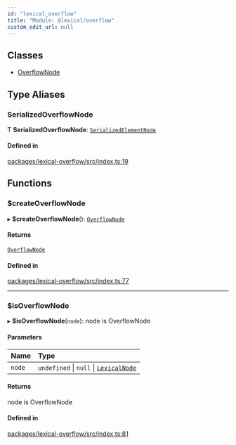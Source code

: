 ```yaml
---
id: "lexical_overflow"
title: "Module: @lexical/overflow"
custom_edit_url: null
---
```


## Classes

- [OverflowNode](../classes/lexical_overflow.OverflowNode.md)

## Type Aliases

### SerializedOverflowNode

Ƭ **SerializedOverflowNode**: [`SerializedElementNode`](lexical.md#serializedelementnode)

#### Defined in

[packages/lexical-overflow/src/index.ts:19](https://github.com/facebook/lexical/tree/main/packages/lexical-overflow/src/index.ts#L19)

## Functions

### $createOverflowNode

▸ **$createOverflowNode**(): [`OverflowNode`](../classes/lexical_overflow.OverflowNode.md)

#### Returns

[`OverflowNode`](../classes/lexical_overflow.OverflowNode.md)

#### Defined in

[packages/lexical-overflow/src/index.ts:77](https://github.com/facebook/lexical/tree/main/packages/lexical-overflow/src/index.ts#L77)

___

### $isOverflowNode

▸ **$isOverflowNode**(`node`): node is OverflowNode

#### Parameters

| Name | Type |
| :------ | :------ |
| `node` | `undefined` \| ``null`` \| [`LexicalNode`](../classes/lexical.LexicalNode.md) |

#### Returns

node is OverflowNode

#### Defined in

[packages/lexical-overflow/src/index.ts:81](https://github.com/facebook/lexical/tree/main/packages/lexical-overflow/src/index.ts#L81)

